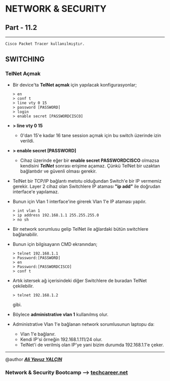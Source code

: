 # NETWORK & SECURITY

## Part - 11.2
----

	Cisco Packet Tracer kullanılmıştır.

## SWITCHING

### TelNet Açmak

*	Bir device'ta **TelNet açmak** için yapılacak konfigurasyonlar;

		> en
		> conf t
		> line vty 0 15
		> password [PASSWORD]
		> login
		> enable secret [PASSWORDCISCO]

*	**> line vty 0 15**
	*	0'dan 15'e kadar 16 tane session açmak için bu switch üzerinde izin verildi.

*	**> enable secret [PASSWORD]**
	*	Cihaz üzerinde eğer bir **enable secret PASSWORDCISCO** olmazsa kendisini ***TelNet*** sonrası erişime açamaz. Çünkü TelNet bir uzaktan bağlantıdır ve güvenli olması gerekir.

*	TelNet bir TCP/IP bağlantı metotu olduğundan Switch'e bir IP vermemiz gerekir. Layer 2 cihaz olan Switchlere IP ataması **"ip add"** ile doğrudan interface'e yapılamaz.
*	Bunun için Vlan 1 interface'ine girerek Vlan 1'e IP ataması yapılır.

		> int vlan 1
		> ip address 192.168.1.1 255.255.255.0
		> no sh

*	Bir network sorumlusu gelip TelNet ile ağlardaki bütün switchlere bağlanabilir.
*	Bunun için bilgisayarın CMD ekranından;

		> telnet 192.168.1.1
		> Password:[PASSWORD]
		> en
		> Password:[PASSWORDCISCO]
		> conf t

*	Artık istersek ağ içerisindeki diğer Switchlere de buradan TelNet çekilebilir.

		> telnet 192.168.1.2

	gibi.

*	Böylece **administrative vlan 1** kullanılmış olur.
*	Administrative Vlan 1'e bağlanan network sorumlusunun laptopu da:
	*	Vlan 1'e bağlanır.
	*	Kendi IP'si örneğin 192.168.1.111/24 olur.
	*	TelNet'i de verilmiş olan IP'ye yani bizim durumda 192.168.1.1'e çeker.

---

@author ***[Ali Yavuz YALÇIN](https://www.linkedin.com/in/ali-yavuz-yalcin/)***

### Network & Security Bootcamp --> [techcareer.net](https://www.techcareer.net/en) 